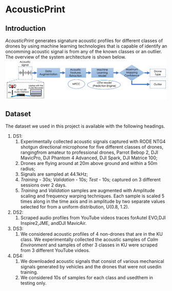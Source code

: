 # AcousticPrint

## Introduction
*AcousticPrint* generates signature acoustic profiles for different classes of drones by using machine learning technologies that is capable of identify an oncomming acoustic signal is from any of the known classes or an outlier. The overview of the system architecture is shown below.
![System](/Images/Overview.png)

## Dataset
The dataset we used in this project is available with the following headings.
1. DS1: 
    1. Experimentally collected acoustic signals captured with RODE NTG4 shotgun directional microphone for five different classes of drones, rangingfrom amateur to professional drones, Parrot Bebop 2, DJI MavicPro, DJI Phantom 4 Advanced, DJI Spark, DJI Matrice 100; 
    1. Drones are flying around at 20m above ground and within a 50m radius;
    1. Signals are sampled at 44.1kHz;
    1. *Training* - 30s; *Validation* - 10s; *Test* - 10s; captured on 3 different sessions over 2 days.
    1. *Training* and *Validation* samples are augmented with Amplitude scaling and frequency warping techniques. Each sample is scaled 5 times along in the time axis and in amplitude by two separate values selected for from a uniform distribution, U(0.8, 1.2).
1. DS2: 
    1. Scraped audio profiles from YouTube videos traces forAutel EVO,DJI Inspire2,JME, andDJI MavicAir. 
1. DS3: 
    1. We considered acoustic profiles of 4 non-drones that are in the KU class. We experimentally collected the acoustic samples of *Calm Environment* and samples of other 3 classes in KU were scraped from 3 different YouTube videos. 
1. DS4: 
    1. We downloaded acoustic signals that consist of various mechanical signals generated by vehicles and the drones that were not usedin training.
    1. We considered 10s of samples for each class and usedthem in testing only.


